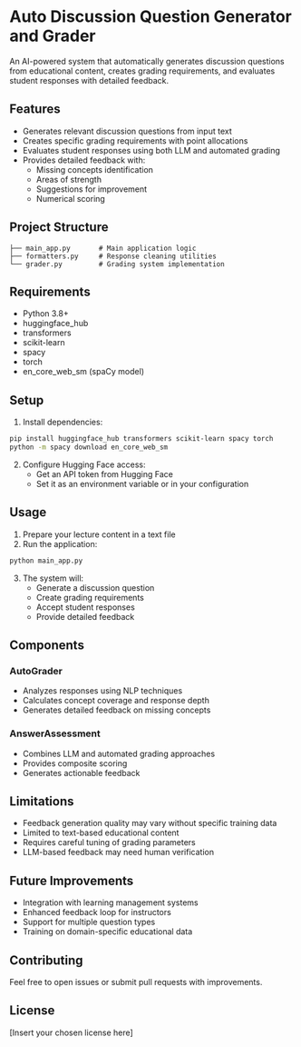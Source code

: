 # Auto Discussion Question Generator and Grader

An AI-powered system that automatically generates discussion questions from educational content, creates grading requirements, and evaluates student responses with detailed feedback.

## Features

- Generates relevant discussion questions from input text
- Creates specific grading requirements with point allocations
- Evaluates student responses using both LLM and automated grading
- Provides detailed feedback with:
  - Missing concepts identification
  - Areas of strength
  - Suggestions for improvement
  - Numerical scoring

## Project Structure

```
├── main_app.py       # Main application logic
├── formatters.py     # Response cleaning utilities
└── grader.py         # Grading system implementation
```

## Requirements

- Python 3.8+
- huggingface_hub
- transformers
- scikit-learn
- spacy
- torch
- en_core_web_sm (spaCy model)

## Setup

1. Install dependencies:
```bash
pip install huggingface_hub transformers scikit-learn spacy torch
python -m spacy download en_core_web_sm
```

2. Configure Hugging Face access:
   - Get an API token from Hugging Face
   - Set it as an environment variable or in your configuration

## Usage

1. Prepare your lecture content in a text file
2. Run the application:
```bash
python main_app.py
```
3. The system will:
   - Generate a discussion question
   - Create grading requirements
   - Accept student responses
   - Provide detailed feedback

## Components

### AutoGrader
- Analyzes responses using NLP techniques
- Calculates concept coverage and response depth
- Generates detailed feedback on missing concepts

### AnswerAssessment
- Combines LLM and automated grading approaches
- Provides composite scoring
- Generates actionable feedback

## Limitations

- Feedback generation quality may vary without specific training data
- Limited to text-based educational content
- Requires careful tuning of grading parameters
- LLM-based feedback may need human verification

## Future Improvements

- Integration with learning management systems
- Enhanced feedback loop for instructors
- Support for multiple question types
- Training on domain-specific educational data

## Contributing

Feel free to open issues or submit pull requests with improvements.

## License

[Insert your chosen license here]
